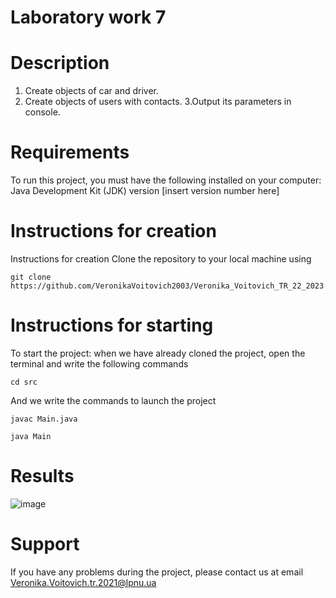 # Laboratory work 7

# Description

1. Create objects of car and driver.
2. Create objects of users with contacts.
3.Output its parameters in console.


# Requirements
To run this project, you must have the following installed on your computer:
Java Development Kit (JDK) version [insert version number here]

# Instructions for creation
Instructions for creation
Clone the repository to your local machine using
```
git clone https://github.com/VeronikaVoitovich2003/Veronika_Voitovich_TR_22_2023.git
```

# Instructions for starting
To start the project: when we have already cloned the project, open the terminal and write the following commands
```
cd src
```
And we write the commands to launch the project
```
javac Main.java

java Main
```
# Results

![image](img.png)

# Support
If you have any problems during the project, please contact us at email Veronika.Voitovich.tr.2021@lpnu.ua